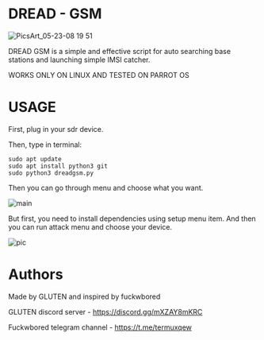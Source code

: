 # DREAD - GSM
![PicsArt_05-23-08 19 51](https://user-images.githubusercontent.com/57950551/119270257-798b5e80-bc04-11eb-8c8d-032ee090aaa9.jpg)

DREAD GSM is a simple and effective script for auto searching base stations and launching simple IMSI catcher.





WORKS ONLY ON LINUX AND TESTED ON PARROT OS

# USAGE

First, plug in your sdr device. 


Then, type in terminal:
```
sudo apt update
sudo apt install python3 git
sudo python3 dreadgsm.py
```
Then you can go through menu and choose what you want.


![main](https://user-images.githubusercontent.com/57950551/119306005-0c55e880-bc59-11eb-9271-52f22f5726d3.png)



But first, you need to install dependencies using setup menu item.
And then you can run attack menu and choose your device.

![pic](https://user-images.githubusercontent.com/57950551/119306283-753d6080-bc59-11eb-899d-505bb741a526.png)


# Authors

Made by GLUTEN and inspired by fuckwbored




GLUTEN discord server - https://discord.gg/mXZAY8mKRC



Fuckwbored telegram channel - https://t.me/termuxqew
